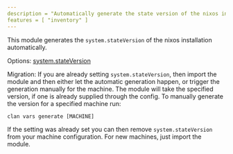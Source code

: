 ```yaml
---
description = "Automatically generate the state version of the nixos installation."
features = [ "inventory" ]
---
```


This module generates the `system.stateVersion` of the nixos installation automatically.

Options: [system.stateVersion](https://search.nixos.org/options?channel=unstable&show=system.stateVersion&from=0&size=50&sort=relevance&type=packages&query=stateVersion)

Migration:
If you are already setting `system.stateVersion`, then import the module and then either let the automatic generation happen, or trigger the generation manually for the machine. The module will take the specified version, if one is already supplied through the config.
To manually generate the version for a specified machine run:

```
clan vars generate [MACHINE]
```

If the setting was already set you can then remove `system.stateVersion` from your machine configuration. For new machines, just import the module.
